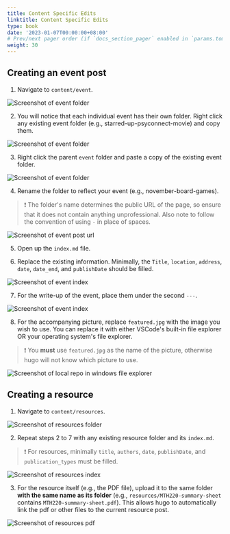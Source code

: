```yaml
---
title: Content Specific Edits
linktitle: Content Specific Edits
type: book
date: '2023-01-07T00:00:00+08:00'
# Prev/next pager order (if `docs_section_pager` enabled in `params.toml`)
weight: 30
---
```


## Creating an event post

1. Navigate to `content/event`.

![Screenshot of event folder](event-folder.png)

2. You will notice that each individual event has their own folder. Right click any existing event folder (e.g., starred-up-psyconnect-movie) and copy them.

![Screenshot of event folder](event-folder-2.png)

3. Right click the parent `event` folder and paste a copy of the existing event folder.

![Screenshot of event folder](event-folder-3.png)

4. Rename the folder to reflect your event (e.g., november-board-games).

> ❗ The folder's name determines the public URL of the page, so ensure that it does not contain anything unprofessional.
> Also note to follow the convention of using `-` in place of spaces.

![Screenshot of event post url](event-url.png)

5. Open up the `index.md` file.

6. Replace the existing information. Minimally, the `Title`, `location`, `address`, `date`, `date_end`, and `publishDate` should be filled.

![Screenshot of event index](event-index.png)

7. For the write-up of the event, place them under the second `---`.

![Screenshot of event index](event-body-demarcation.png)

8. For the accompanying picture, replace `featured.jpg` with the image you wish to use. You can replace it with either VSCode's built-in file explorer OR your operating system's file explorer.

> ❗ You **must** use `featured.jpg` as the name of the picture, otherwise hugo will not know which picture to use.

![Screenshot of local repo in windows file explorer](file-explorer.png)

## Creating a resource

1. Navigate to `content/resources`.

![Screenshot of resources folder](resources-folder-1.png)

2. Repeat steps 2 to 7 with any existing resource folder and its `index.md`.

> ❗ For resources, minimally `title`, `authors`, `date`, `publishDate`, and `publication_types` must be filled.

![Screenshot of resources index](resources-index.png)

3. For the resource itself (e.g., the PDF file), upload it to the same folder **with the same name as its folder** (e.g., `resources/MTH220-summary-sheet` contains `MTH220-summary-sheet.pdf`). This allows hugo to automatically link the pdf or other files to the current resource post.

![Screenshot of resources pdf](resources-folder-2.png)
